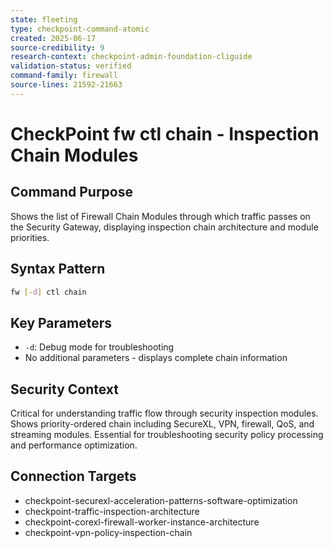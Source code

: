 ```yaml
---
state: fleeting
type: checkpoint-command-atomic
created: 2025-06-17
source-credibility: 9
research-context: checkpoint-admin-foundation-cliguide
validation-status: verified
command-family: firewall
source-lines: 21592-21663
---
```


# CheckPoint fw ctl chain - Inspection Chain Modules

## Command Purpose
Shows the list of Firewall Chain Modules through which traffic passes on the Security Gateway, displaying inspection chain architecture and module priorities.

## Syntax Pattern
```bash
fw [-d] ctl chain
```

## Key Parameters
- `-d`: Debug mode for troubleshooting
- No additional parameters - displays complete chain information

## Security Context
Critical for understanding traffic flow through security inspection modules. Shows priority-ordered chain including SecureXL, VPN, firewall, QoS, and streaming modules. Essential for troubleshooting security policy processing and performance optimization.

## Connection Targets
- checkpoint-securexl-acceleration-patterns-software-optimization
- checkpoint-traffic-inspection-architecture
- checkpoint-corexl-firewall-worker-instance-architecture
- checkpoint-vpn-policy-inspection-chain